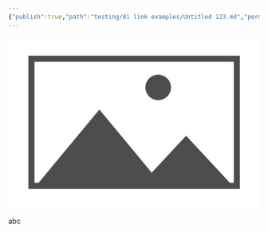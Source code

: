 ```yaml
---
{"publish":true,"path":"testing/01 link examples/Untitled 123.md","permalink":"/testing/01-link-examples/untitled-123/","PassFrontmatter":true}
---
```


![placeholder - Copy - Copy.png](../../A%20Assets/deeper%20assets/placeholder%20-%20Copy%20-%20Copy.png)

abc